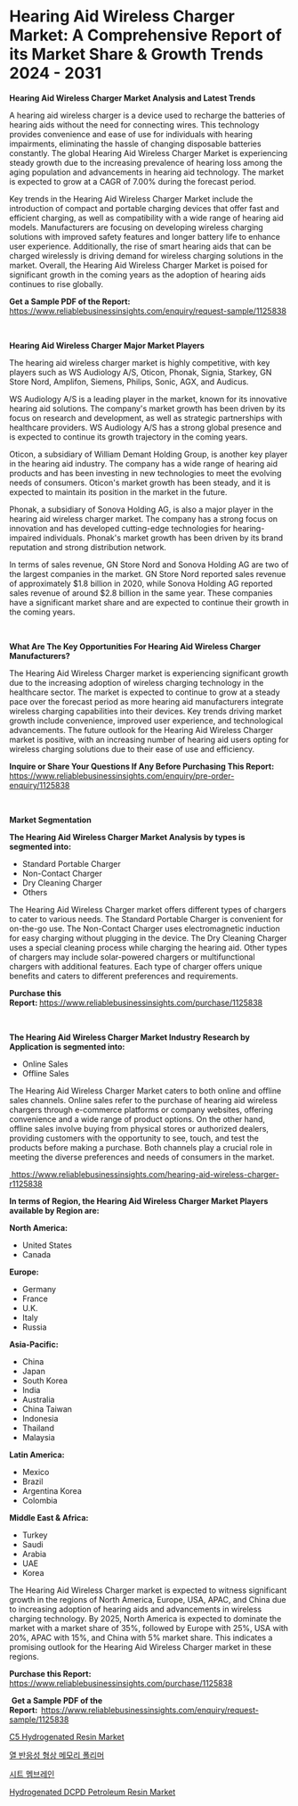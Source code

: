 <p><h1>Hearing Aid Wireless Charger Market: A Comprehensive Report of its Market Share & Growth Trends 2024 - 2031</h1></p><p><strong>Hearing Aid Wireless Charger Market Analysis and Latest Trends</strong></p>
<p><p>A hearing aid wireless charger is a device used to recharge the batteries of hearing aids without the need for connecting wires. This technology provides convenience and ease of use for individuals with hearing impairments, eliminating the hassle of changing disposable batteries constantly. The global Hearing Aid Wireless Charger Market is experiencing steady growth due to the increasing prevalence of hearing loss among the aging population and advancements in hearing aid technology. The market is expected to grow at a CAGR of 7.00% during the forecast period.</p><p>Key trends in the Hearing Aid Wireless Charger Market include the introduction of compact and portable charging devices that offer fast and efficient charging, as well as compatibility with a wide range of hearing aid models. Manufacturers are focusing on developing wireless charging solutions with improved safety features and longer battery life to enhance user experience. Additionally, the rise of smart hearing aids that can be charged wirelessly is driving demand for wireless charging solutions in the market. Overall, the Hearing Aid Wireless Charger Market is poised for significant growth in the coming years as the adoption of hearing aids continues to rise globally.</p></p>
<p><strong>Get a Sample PDF of the Report:&nbsp;</strong> <a href="https://www.reliablebusinessinsights.com/enquiry/request-sample/1125838">https://www.reliablebusinessinsights.com/enquiry/request-sample/1125838</a></p>
<p>&nbsp;</p>
<p><strong>Hearing Aid Wireless Charger Major Market Players</strong></p>
<p><p>The hearing aid wireless charger market is highly competitive, with key players such as WS Audiology A/S, Oticon, Phonak, Signia, Starkey, GN Store Nord, Amplifon, Siemens, Philips, Sonic, AGX, and Audicus. </p><p>WS Audiology A/S is a leading player in the market, known for its innovative hearing aid solutions. The company's market growth has been driven by its focus on research and development, as well as strategic partnerships with healthcare providers. WS Audiology A/S has a strong global presence and is expected to continue its growth trajectory in the coming years.</p><p>Oticon, a subsidiary of William Demant Holding Group, is another key player in the hearing aid industry. The company has a wide range of hearing aid products and has been investing in new technologies to meet the evolving needs of consumers. Oticon's market growth has been steady, and it is expected to maintain its position in the market in the future.</p><p>Phonak, a subsidiary of Sonova Holding AG, is also a major player in the hearing aid wireless charger market. The company has a strong focus on innovation and has developed cutting-edge technologies for hearing-impaired individuals. Phonak's market growth has been driven by its brand reputation and strong distribution network.</p><p>In terms of sales revenue, GN Store Nord and Sonova Holding AG are two of the largest companies in the market. GN Store Nord reported sales revenue of approximately $1.8 billion in 2020, while Sonova Holding AG reported sales revenue of around $2.8 billion in the same year. These companies have a significant market share and are expected to continue their growth in the coming years.</p></p>
<p>&nbsp;</p>
<p><strong>What Are The Key Opportunities For Hearing Aid Wireless Charger Manufacturers?</strong></p>
<p><p>The Hearing Aid Wireless Charger market is experiencing significant growth due to the increasing adoption of wireless charging technology in the healthcare sector. The market is expected to continue to grow at a steady pace over the forecast period as more hearing aid manufacturers integrate wireless charging capabilities into their devices. Key trends driving market growth include convenience, improved user experience, and technological advancements. The future outlook for the Hearing Aid Wireless Charger market is positive, with an increasing number of hearing aid users opting for wireless charging solutions due to their ease of use and efficiency.</p></p>
<p><strong>Inquire or Share Your Questions If Any Before Purchasing This Report:</strong> <a href="https://www.reliablebusinessinsights.com/enquiry/pre-order-enquiry/1125838">https://www.reliablebusinessinsights.com/enquiry/pre-order-enquiry/1125838</a></p>
<p>&nbsp;</p>
<p><strong>Market Segmentation</strong></p>
<p><strong>The Hearing Aid Wireless Charger Market Analysis by types is segmented into:</strong></p>
<p><ul><li>Standard Portable Charger</li><li>Non-Contact Charger</li><li>Dry Cleaning Charger</li><li>Others</li></ul></p>
<p><p>The Hearing Aid Wireless Charger market offers different types of chargers to cater to various needs. The Standard Portable Charger is convenient for on-the-go use. The Non-Contact Charger uses electromagnetic induction for easy charging without plugging in the device. The Dry Cleaning Charger uses a special cleaning process while charging the hearing aid. Other types of chargers may include solar-powered chargers or multifunctional chargers with additional features. Each type of charger offers unique benefits and caters to different preferences and requirements.</p></p>
<p><strong>Purchase this Report:&nbsp;</strong><a href="https://www.reliablebusinessinsights.com/purchase/1125838">https://www.reliablebusinessinsights.com/purchase/1125838</a></p>
<p>&nbsp;</p>
<p><strong>The Hearing Aid Wireless Charger Market Industry Research by Application is segmented into:</strong></p>
<p><ul><li>Online Sales</li><li>Offline Sales</li></ul></p>
<p><p>The Hearing Aid Wireless Charger Market caters to both online and offline sales channels. Online sales refer to the purchase of hearing aid wireless chargers through e-commerce platforms or company websites, offering convenience and a wide range of product options. On the other hand, offline sales involve buying from physical stores or authorized dealers, providing customers with the opportunity to see, touch, and test the products before making a purchase. Both channels play a crucial role in meeting the diverse preferences and needs of consumers in the market.</p></p>
<p><a href="https://www.reliablebusinessinsights.com/hearing-aid-wireless-charger-r1125838">&nbsp;https://www.reliablebusinessinsights.com/hearing-aid-wireless-charger-r1125838</a></p>
<p><strong>In terms of Region, the Hearing Aid Wireless Charger Market Players available by Region are:</strong></p>
<p>
    <p> <strong> North America: </strong>
        <ul>
            <li>United States</li>
            <li>Canada</li>
        </ul>
        </p> 
    <p> <strong> Europe: </strong>
        <ul>
            <li>Germany</li>
            <li>France</li>
            <li>U.K.</li>
            <li>Italy</li>
            <li>Russia</li>
        </ul>
        </p> 
    <p> <strong> Asia-Pacific: </strong>
        <ul>
            <li>China</li>
            <li>Japan</li>
            <li>South Korea</li>
            <li>India</li>
            <li>Australia</li>
            <li>China Taiwan</li>
            <li>Indonesia</li>
            <li>Thailand</li>
            <li>Malaysia</li>
        </ul>
        </p> 
    <p> <strong> Latin America: </strong>
        <ul>
            <li>Mexico</li>
            <li>Brazil</li>
            <li>Argentina Korea</li>
            <li>Colombia</li>
        </ul>
        </p> 
    <p> <strong> Middle East & Africa: </strong>
        <ul>
            <li>Turkey</li>
            <li>Saudi</li>
            <li>Arabia</li>
            <li>UAE</li>
            <li>Korea</li>
        </ul>
    </p>
    </p>
<p><p>The Hearing Aid Wireless Charger market is expected to witness significant growth in the regions of North America, Europe, USA, APAC, and China due to increasing adoption of hearing aids and advancements in wireless charging technology. By 2025, North America is expected to dominate the market with a market share of 35%, followed by Europe with 25%, USA with 20%, APAC with 15%, and China with 5% market share. This indicates a promising outlook for the Hearing Aid Wireless Charger market in these regions.</p></p>
<p><strong>Purchase this Report: </strong><a href="https://www.reliablebusinessinsights.com/purchase/1125838">https://www.reliablebusinessinsights.com/purchase/1125838</a></p>
<p>&nbsp;<strong>Get a Sample PDF of the Report:&nbsp;&nbsp;</strong><a href="https://www.reliablebusinessinsights.com/enquiry/request-sample/1125838">https://www.reliablebusinessinsights.com/enquiry/request-sample/1125838</a></p>
<p><strong></strong></p>
<p><p><a href="https://github.com/itulahketika112/Market-Research-Report-List-1/blob/main/c5-hydrogenated-resin-market.md">C5 Hydrogenated Resin Market</a></p><p><a href="https://github.com/ConstantinVon/Market-Research-Report-List-1/blob/main/4307291146374.md">열 반응성 형상 메모리 폴리머</a></p><p><a href="https://github.com/sammyUltyylrich9067856/Market-Research-Report-List-2/blob/main/2948490146373.md">시트 멤브레인</a></p><p><a href="https://github.com/NorbertYates/Market-Research-Report-List-5/blob/main/hydrogenated-dcpd-petroleum-resin-market.md">Hydrogenated DCPD Petroleum Resin Market</a></p></p>